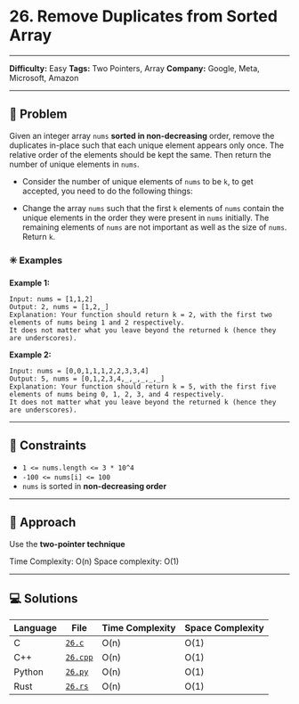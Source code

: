 # 26. Remove Duplicates from Sorted Array

---
**Difficulty:** Easy
**Tags:** Two Pointers, Array
**Company:** Google, Meta, Microsoft, Amazon
___
## 🧠 Problem

Given an integer array `nums` **sorted in non-decreasing** order, remove the duplicates in-place such that each unique element appears only once. The relative order of the elements should be kept the same. Then return the number of unique elements in `nums`.

- Consider the number of unique elements of `nums` to be `k`, to get accepted, you need to do the following things:

- Change the array `nums` such that the first `k` elements of `nums` contain the unique elements in the order they were present in `nums` initially. The remaining elements of `nums` are not important as well as the size of `nums`.
Return `k`.


### ✳️ Examples

**Example 1:**

    Input: nums = [1,1,2]
    Output: 2, nums = [1,2,_]
    Explanation: Your function should return k = 2, with the first two elements of nums being 1 and 2 respectively.
    It does not matter what you leave beyond the returned k (hence they are underscores).

**Example 2:**

    Input: nums = [0,0,1,1,1,2,2,3,3,4]
    Output: 5, nums = [0,1,2,3,4,_,_,_,_,_]
    Explanation: Your function should return k = 5, with the first five elements of nums being 0, 1, 2, 3, and 4 respectively.
    It does not matter what you leave beyond the returned k (hence they are underscores).

---
## 📌 Constraints

- `1 <= nums.length <= 3 * 10^4`
- `-100 <= nums[i] <= 100`
- `nums` is sorted in **non-decreasing order**

---

## 🚀 Approach

Use the **two-pointer technique**

Time Complexity: O(n)
Space complexity: O(1)

---

## 💻 Solutions

| Language | File                 | Time Complexity | Space Complexity |
| -------- | -------------------- | --------------- | ---------------- |
| C        | [`26.c`](./26.c)     | O(n)            | O(1)             |
| C++      | [`26.cpp`](./26.cpp) | O(n)            | O(1)             |
| Python   | [`26.py`](./26.py)   | O(n)            | O(1)             |
| Rust     | [`26.rs`](./26.rs)   | O(n)            | O(1)             |

